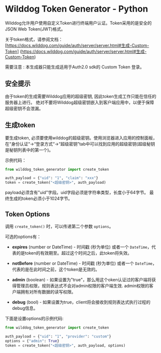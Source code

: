 # Wilddog Token Generator - Python

Wilddog允许用户使用自定义Token进行终端用户认证。Token采用的是安全的JSON Web Token(JWT)格式。

关于token格式，请参阅文档：[https://docs.wilddog.com/guide/auth/server/server.html#生成-Custom-Token] (https://docs.wilddog.com/guide/auth/server/server.html#生成-Custom-Token)

需要注意 : 本生成器只能生成适用于Auth2.0 sdk的 Custom Token 登录。


## 安全提示

由于token的生成需要Wilddog应用的超级密钥, 因此token生成工作只能在信任的服务器上进行。 绝对不要将Wilddog超级密钥嵌入到客户端应用中，以便于保障超级密钥不会泄漏。


## 生成token

要生成token, 必须要使用wilddog的超级密钥。使用浏览器进入应用的控制面板，在“身份认证“->“登录方式“->“超级密钥”tab中可以找到应用的超级密钥(超级秘钥是秘钥列表中的第一个)。

示例代码：

```python
from wilddog_token_generator import create_token

auth_payload = {"uid": "1", "claim": "xxx"}
token = create_token("<超级密钥>", auth_payload)
```

payload必须含有"uid"字段。uid字段必须是字符串类型，长度小于64字节。 最终生成的token必须小于1024字节。


## Token Options

调用 `create_token()` 时，可以传递第二个参数 `options`。

可选的options有：

* **expires** (number or DateTime) - 时间戳 (秒为单位) 或者一个 `DateTime`，代表的是token的有效期至。超过这个时间之后，此token将失效。

* **notBefore** (number or DateTime) - 时间戳 (秒为单位) 或者一个 `DateTime`，代表的是在此时间之前，这个token是无效的。

* **admin** (boolean) - 如果设置为"true"，那么用这个oken认证过的客户端将获得管理员权限，规则表达式不会对admin权限的客户端生效. admin权限的客户端拥有对所有数据的读写权限。

* **debug** (bool) - 如果设置为true，client将会接收到规则表达式执行过程的debug信息。


下面是设置options的示例代码:

```python
from wilddog_token_generator import create_token

auth_payload = {"uid": "1", "provider": "custom"}
options = {"admin": True}
token = create_token("<超级密钥>", auth_payload, options)
```